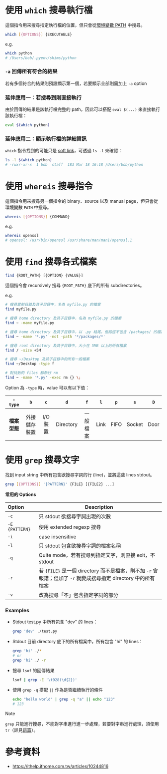 # 使用 `which` 搜尋執行檔

這個指令用來搜尋指定執行檔的位置，但只會從[環境變數 PATH](</Operating System/Shell/1 - Introduction.md#PATH>) 中搜尋。

```bash
which [{OPTIONS}] {EXECUTABLE}
```

e.g.

```bash
which python
# /Users/bob/.pyenv/shims/python
```

### `-a` 回傳所有符合的結果

若有多個符合的結果則預設顯示第一個，若要顯示全部則需加上 `-a` option

### 延伸應用一：若搜尋到則直接執行

由於回傳的結果是該執行檔完整的 path，因此可以搭配 `eval $(...)` 來直接執行該執行檔：

```bash
eval $(which python)
```

### 延伸應用二：顯示執行檔的詳細資訊

`which` 指令找到的可能只是 [soft link](</Operating System/File System.md#Soft (Symbolic) Links>)，可透過 `ls -l` 來確認：

```bash
ls -l $(which python)
# -rwxr-xr-x  1 bob  staff  183 Mar 18 16:18 /Users/bob/python
```

# 使用 `whereis` 搜尋指令

這個指令用來搜尋另一個指令的 binary、source 以及 manual page，但只會從環境變數 `PATH` 中搜尋。

```bash
whereis [{OPTIONS}] {COMMAND}
```

e.g.

```bash
whereis openssl
# openssl: /usr/bin/openssl /usr/share/man/man1/openssl.1
```

# 使用 `find` 搜尋各式檔案

```bash
find {ROOT_PATH} [{OPTION} {VALUE}]
```

這個指令會 recursively 搜尋 `{ROOT_PATH}` 底下的所有 subdirectories。

e.g.

```bash
# 搜尋當前目錄及其子目錄中，名為 myfile.py 的檔案
find myfile.py

# 搜尋 home directory 及其子目錄中，名為 myfile.py 的檔案
find ~ -name myfile.py

# 搜尋 home directory 及其子目錄中，以 .py 結尾，但路徑不包含 /packages/ 的檔案
find ~ -name '*.py' -not -path '*/packages/*'

# 搜尋 root directory 及其子目錄中，大小在 5MB 以上的所有檔案
find / -size +5M

# 搜尋 ~/Desktop 及其子目錄中的所有一般檔案
find ~/Desktop -type f

# 對找到的 files 都執行 rm
find ~ -name '*.py' -exec rm {} \;
```

Option 為 `-type` 時，value 可以有以下值：

|`-type`|`b`|`c`|`d`|`f`|`l`|`p`|`s`|`D`|
|:-:|:-:|:-:|:-:|:-:|:-:|:-:|:-:|:-:|
|**檔案型態**|外接儲存裝置|I/O 裝置|Directory|一般檔案|Link|FIFO|Socket|Door|

# 使用 `grep` 搜尋文字

找到 input string 中所有包含欲搜尋字詞的行 (line)，並將這些 lines stdout。

```bash
grep [{OPTIONS}] '{PATTERN}' {FILE} [{FILE2} ...]
```

**常用的 Options**

|Option|Description|
|:--|---|
|`-c`|只 stdout 欲搜尋字詞出現的次數|
|`-E {PATTERN}`|使用 extended regexp 搜尋|
|`-i`|case insensitive|
|`-l`|只 stdout 包含欲搜尋字詞的檔案名稱|
|`-q`|Quite mode，若有搜尋到指定文字，則直接 exit，不 stdout|
|`-r`|若 `{FILE}` 是一個 directory 而不是檔案，則不加 `-r` 會報錯；但加了 `-r` 就變成搜尋指定 directory 中的所有檔案|
|`-v`|改為搜尋「不」包含指定字詞的部分|

### Examples

- Stdout test.py 中所有包含 "dev" 的 lines：

    ```bash
    grep 'dev' ./test.py
    ```

- Stdout 目前 directory 底下的所有檔案中，所有包含 "hi" 的 lines：

    ```bash
    grep 'hi' ./*
    # or
    grep 'hi' ./ -r
    ```

- 搜尋 `lsof` 的回傳結果

    ```bash
    lsof | grep -E '\t928(\d{2})'
    ```

- 使用 `grep -q` 搭配 `||` 作為是否繼續執行的條件

    ```bash
    echo "hello world" | grep -q "a" || echo "123"
    # 123
    ```

>[!Note]
>`grep` 只能進行搜尋，不能對字串進行進一步處理，若要對字串進行處理，須使用 `tr`（詳見[這篇](</Operating System/Shell/用 tr 進行字串處理.md>)）。

# 參考資料

- <https://ithelp.ithome.com.tw/articles/10244816>
